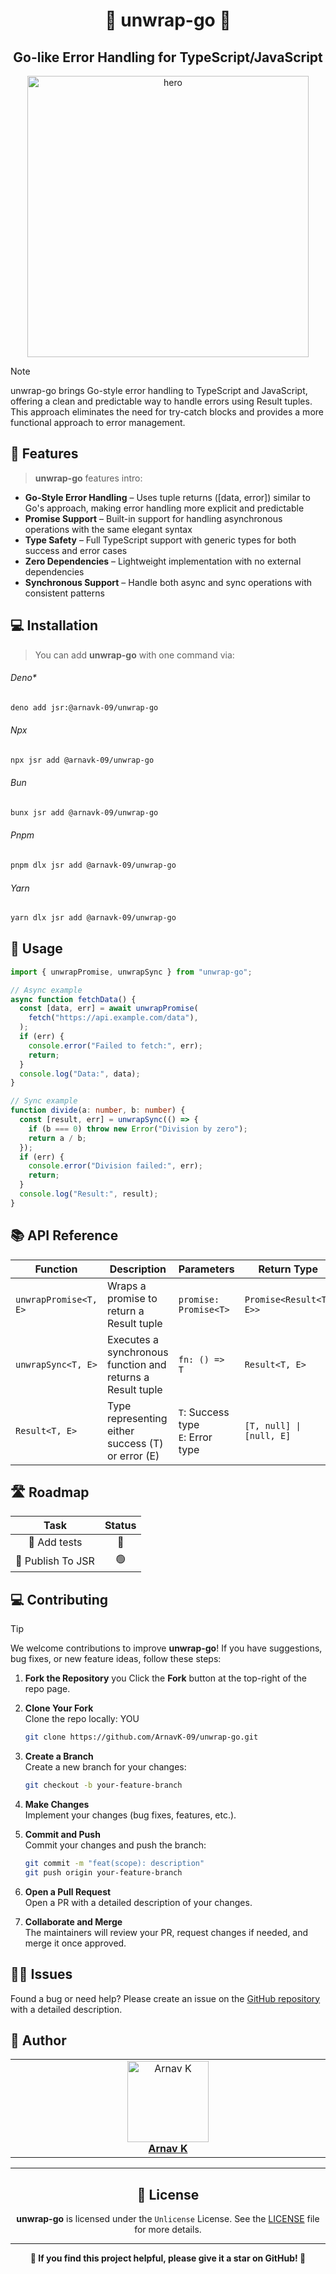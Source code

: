 <h1 align="center">🫧 unwrap-go 🫧</h1>
<h2 align="center">Go-like Error Handling for TypeScript/JavaScript</h2>

<p align="center">
    <img alt="hero" width="450" src="https://emoji-route.deno.dev/gif/🫧" />
</p>

> [!NOTE]
>
> unwrap-go brings Go-style error handling to TypeScript and JavaScript, offering a clean and predictable way to handle errors using Result tuples. This approach eliminates the need for try-catch blocks and provides a more functional approach to error management.

## 🌟 Features

> **unwrap-go** features intro:

- **Go-Style Error Handling** – Uses tuple returns ([data, error]) similar to Go's approach, making error handling more explicit and predictable
- **Promise Support** – Built-in support for handling asynchronous operations with the same elegant syntax
- **Type Safety** – Full TypeScript support with generic types for both success and error cases
- **Zero Dependencies** – Lightweight implementation with no external dependencies
- **Synchronous Support** – Handle both async and sync operations with consistent patterns

## 💻 Installation

> You can add **unwrap-go** with one command via:

###### Deno*
```bash
deno add jsr:@arnavk-09/unwrap-go
```

###### Npx
```bash
npx jsr add @arnavk-09/unwrap-go
```

###### Bun
```bash
bunx jsr add @arnavk-09/unwrap-go
```

###### Pnpm
```bash
pnpm dlx jsr add @arnavk-09/unwrap-go
```

###### Yarn
```bash
yarn dlx jsr add @arnavk-09/unwrap-go
```

## 🚀 Usage

```typescript
import { unwrapPromise, unwrapSync } from "unwrap-go";

// Async example
async function fetchData() {
  const [data, err] = await unwrapPromise(
    fetch("https://api.example.com/data"),
  );
  if (err) {
    console.error("Failed to fetch:", err);
    return;
  }
  console.log("Data:", data);
}

// Sync example
function divide(a: number, b: number) {
  const [result, err] = unwrapSync(() => {
    if (b === 0) throw new Error("Division by zero");
    return a / b;
  });
  if (err) {
    console.error("Division failed:", err);
    return;
  }
  console.log("Result:", result);
}
```

## 📚 API Reference

| Function              | Description                                                | Parameters                           | Return Type              |
| --------------------- | ---------------------------------------------------------- | ------------------------------------ | ------------------------ |
| `unwrapPromise<T, E>` | Wraps a promise to return a Result tuple                   | `promise: Promise<T>`                | `Promise<Result<T, E>>`  |
| `unwrapSync<T, E>`    | Executes a synchronous function and returns a Result tuple | `fn: () => T`                        | `Result<T, E>`           |
| `Result<T, E>`        | Type representing either success (T) or error (E)          | `T`: Success type<br>`E`: Error type | `[T, null] \| [null, E]` |

## 🛣️ Roadmap

|       Task        | Status |
| :---------------: | :----: |
|   🧪 Add tests    |   🔴   |
| 🧪 Publish To JSR |   🟢   |

## 💻 Contributing

> [!TIP]  
> We welcome contributions to improve **unwrap-go**! If you have suggestions, bug fixes, or new feature ideas, follow these steps:

1. **Fork the Repository** you
   Click the **Fork** button at the top-right of the repo page.

2. **Clone Your Fork**  
   Clone the repo locally: YOU

   ```bash
   git clone https://github.com/ArnavK-09/unwrap-go.git
   ```

3. **Create a Branch**  
   Create a new branch for your changes:

   ```bash
   git checkout -b your-feature-branch
   ```

4. **Make Changes**  
   Implement your changes (bug fixes, features, etc.).

5. **Commit and Push**  
   Commit your changes and push the branch:

   ```bash
   git commit -m "feat(scope): description"
   git push origin your-feature-branch
   ```

6. **Open a Pull Request**  
   Open a PR with a detailed description of your changes.

7. **Collaborate and Merge**  
   The maintainers will review your PR, request changes if needed, and merge it once approved.

## 🙋‍♂️ Issues

Found a bug or need help? Please create an issue on the [GitHub repository](https://github.com/ArnavK-09/unwrap-go/issues) with a detailed description.

## 👤 Author

<table>
  <tbody>
    <tr>
        <td align="center" valign="top" width="14.28%"><a href="https://github.com/ArnavK-09"><img src="https://github.com/ArnavK-09.png?s=100" width="130px;" alt="Arnav K"/></a><br /><a href="https://github.com/ArnavK-09"<h4><b>Arnav K</b></h3></a></td>
    </tr>
  </tbody>
</table>

---

<h2 align="center">📄 License</h2>

<p align="center">
<strong>unwrap-go</strong> is licensed under the <code>Unlicense</code> License. See the <a href="https://github.com/ArnavK-09/unwrap-go/blob/main/LICENSE">LICENSE</a> file for more details.
</p>

---

<p align="center">
    <strong>🌟 If you find this project helpful, please give it a star on GitHub! 🌟</strong>
</p>

